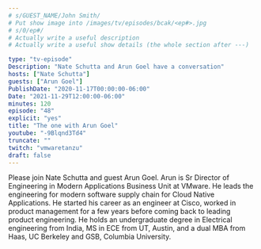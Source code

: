 ```yaml
---
# s/GUEST_NAME/John Smith/
# Put show image into /images/tv/episodes/bcak/<ep#>.jpg
# s/0/ep#/
# Actually write a useful description
# Actually write a useful show details (the whole section after ---)

type: "tv-episode"
Description: "Nate Schutta and Arun Goel have a conversation"
hosts: ["Nate Schutta"]
guests: ["Arun Goel"]
PublishDate: "2020-11-17T00:00:00-06:00"
Date: "2021-11-29T12:00:00-06:00"
minutes: 120
episode: "48"
explicit: "yes"
title: "The one with Arun Goel"
youtube: "-9Blqnd3Td4"
truncate: ""
twitch: "vmwaretanzu"
draft: false
---
```


Please join Nate Schutta and guest Arun Goel. Arun is Sr Director of Engineering in Modern Applications Business Unit at VMware. He leads the engineering for modern software supply chain for Cloud Native Applications. He started his career as an engineer at Cisco, worked in product management for a few years before coming back to leading product engineering. He holds an undergraduate degree in Electrical engineering from India, MS in ECE from UT, Austin, and a dual MBA from Haas, UC Berkeley and GSB, Columbia University.

